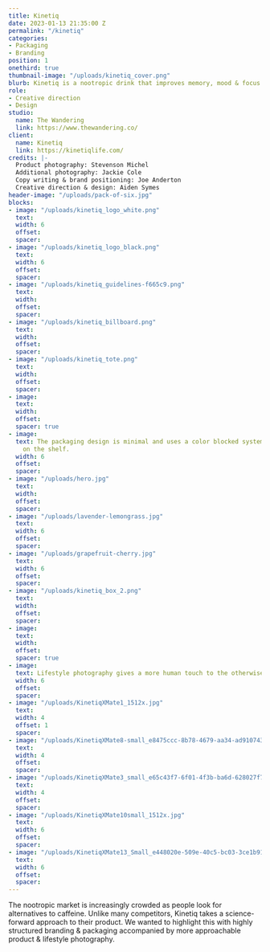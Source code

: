 ```yaml
---
title: Kinetiq
date: 2023-01-13 21:35:00 Z
permalink: "/kinetiq"
categories:
- Packaging
- Branding
position: 1
onethird: true
thumbnail-image: "/uploads/kinetiq_cover.png"
blurb: Kinetiq is a nootropic drink that improves memory, mood & focus.
role:
- Creative direction
- Design
studio:
  name: The Wandering
  link: https://www.thewandering.co/
client:
  name: Kinetiq
  link: https://kinetiqlife.com/
credits: |-
  Product photography: Stevenson Michel
  Additional photography: Jackie Cole
  Copy writing & brand positioning: Joe Anderton
  Creative direction & design: Aiden Symes
header-image: "/uploads/pack-of-six.jpg"
blocks:
- image: "/uploads/kinetiq_logo_white.png"
  text: 
  width: 6
  offset: 
  spacer: 
- image: "/uploads/kinetiq_logo_black.png"
  text: 
  width: 6
  offset: 
  spacer: 
- image: "/uploads/kinetiq_guidelines-f665c9.png"
  text: 
  width: 
  offset: 
  spacer: 
- image: "/uploads/kinetiq_billboard.png"
  text: 
  width: 
  offset: 
  spacer: 
- image: "/uploads/kinetiq_tote.png"
  text: 
  width: 
  offset: 
  spacer: 
- image: 
  text: 
  width: 
  offset: 
  spacer: true
- image: 
  text: The packaging design is minimal and uses a color blocked system to stand out
    on the shelf.
  width: 6
  offset: 
  spacer: 
- image: "/uploads/hero.jpg"
  text: 
  width: 
  offset: 
  spacer: 
- image: "/uploads/lavender-lemongrass.jpg"
  text: 
  width: 6
  offset: 
  spacer: 
- image: "/uploads/grapefruit-cherry.jpg"
  text: 
  width: 6
  offset: 
  spacer: 
- image: "/uploads/kinetiq_box_2.png"
  text: 
  width: 
  offset: 
  spacer: 
- image: 
  text: 
  width: 
  offset: 
  spacer: true
- image: 
  text: Lifestyle photography gives a more human touch to the otherwise stark branding.
  width: 6
  offset: 
  spacer: 
- image: "/uploads/KinetiqXMate1_1512x.jpg"
  text: 
  width: 4
  offset: 1
  spacer: 
- image: "/uploads/KinetiqXMate8-small_e8475ccc-8b78-4679-aa34-ad9107430311.png"
  text: 
  width: 4
  offset: 
  spacer: 
- image: "/uploads/KinetiqXMate3_small_e65c43f7-6f01-4f3b-ba6d-628027f71c64_1512x.jpg"
  text: 
  width: 4
  offset: 
  spacer: 
- image: "/uploads/KinetiqXMate10small_1512x.jpg"
  text: 
  width: 6
  offset: 
  spacer: 
- image: "/uploads/KinetiqXMate13_Small_e448020e-509e-40c5-bc03-3ce1b918c61d_1512x.jpg"
  text: 
  width: 6
  offset: 
  spacer: 
---
```


The nootropic market is increasingly crowded as people look for alternatives to caffeine. Unlike many competitors, Kinetiq takes a science-forward approach to their product. We wanted to highlight this with highly structured branding & packaging accompanied by more approachable product & lifestyle photography.
